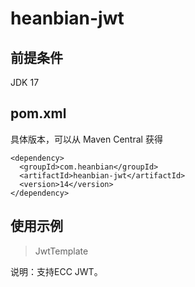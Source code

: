 # heanbian-jwt

## 前提条件

JDK 17

## pom.xml

具体版本，可以从 Maven Central 获得

```
<dependency>
  <groupId>com.heanbian</groupId>
  <artifactId>heanbian-jwt</artifactId>
  <version>14</version>
</dependency>
```

## 使用示例

> JwtTemplate

说明：支持ECC JWT。